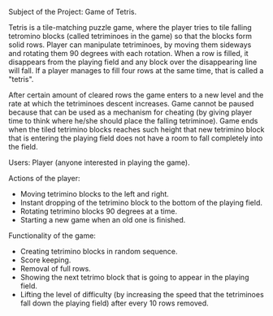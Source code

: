 Subject of the Project: Game of Tetris.

Tetris is a tile-matching puzzle game, where the player tries to tile falling tetromino blocks (called tetriminoes in the game)
so that the blocks form solid rows. Player can manipulate tetriminoes, by moving them sideways and rotating them 90 degrees
with each rotation. When a row is filled, it disappears from the playing field and any block over the disappearing line
will fall. If a player manages to fill four rows at the same time, that is called a "tetris".

After certain amount of cleared rows the game enters to a new level and the rate at which the tetriminoes descent increases.
Game cannot be paused because that can be used as a mechanism for cheating (by giving player time to think where he/she
should place the falling tetriminoe).
Game ends when the tiled tetrimino blocks reaches such height that new tetrimino block that is entering the playing field
does not have a room to fall completely into the field.

Users: Player (anyone interested in playing the game).

Actions of the player:
  - Moving tetrimino blocks to the left and right.
  - Instant dropping of the tetrimino block to the bottom of the playing field.
  - Rotating tetrimino blocks 90 degrees at a time.
  - Starting a new game when an old one is finished.

Functionality of the game:
  - Creating tetrimino blocks in random sequence.
  - Score keeping.
  - Removal of full rows.
  - Showing the next tetrimo block that is going to appear in the playing field.
  - Lifting the level of difficulty (by increasing the speed that the tetriminoes fall down the playing field) after every 10 rows removed.